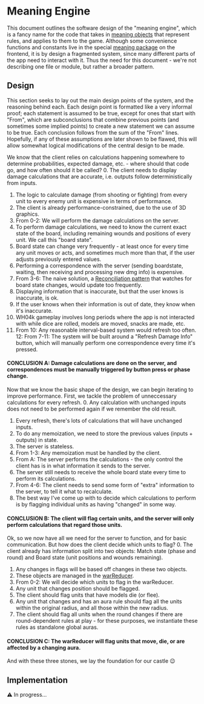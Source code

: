 # Meaning Engine
This document outlines the software design of the "meaning engine", which is a fancy name for the code that takes in [meaning objects]() that represent rules, and applies to them to the game. Although some convenience functions and constants live in the special [meaning package]() on the frontend, it is by design a fragmented system, since many different parts of the app need to interact with it. Thus the need for this document - we're not describing one file or module, but rather a broader pattern.

## Design
This section seeks to lay out the main design points of the system, and the reasoning behind each. Each design point is formatted like a very informal proof; each statement is assumed to be true, except for ones that start with "From", which are subconclusions that combine previous points (and sometimes some implied points) to create a new statement we can assume to be true. Each conclusion follows from the sum of the "From" lines. Hopefully, if any of these assumptions are later shown to be flawed, this will allow somewhat logical modifications of the central design to be made.

We know that the client relies on calculations happening somewhere to determine probabilities, expected damage, etc. - where should that code go, and how often should it be called? 
0. The client needs to display damage calculations that are accurate, i.e. outputs follow deterministically from inputs.
1. The logic to calculate damage (from shooting or fighting) from every unit to every enemy unit is expensive in terms of performance.
2. The client is already performance-constrained, due to the use of 3D graphics.
3. From 0-2: We will perform the damage calculations on the server.
4. To perform damage calculations, we need to know the current exact state of the board, including remaining wounds and positions of every unit. We call this "board state".
5. Board state can change very frequently - at least once for every time any unit moves or acts, and sometimes much more than that, if the user adjusts previously entered values. 
6. Performing a correspondence with the server (sending boardstate, waiting, then receiving and processing new dmg info) is expensive.
7. From 3-6: The naive solution, a [Reconciliation pattern](https://reactjs.org/docs/reconciliation.html) that watches for board state changes, would update too frequently.
8. Displaying information that is inaccurate, but that the user knows is inaccurate, is ok.
9. If the user knows when their information is out of date, they know when it's inaccurate.
10. WH04k gameplay involves long periods where the app is not interacted with while dice are rolled, models are moved, snacks are made, etc.
11. From 10: Any reasonable interval-based system would refresh too often.
12: From 7-11: The system will be built around a "Refresh Damage Info" button, which will manually perform one correspondence every time it's pressed.

#### CONCLUSION A: Damage calculations are done on the server, and correspondences must be manually triggered by button press or phase change.

Now that we know the basic shape of the design, we can begin iterating to improve performance. First, we tackle the problem of unneccessary calculations for every refresh.
0. Any calculation with unchanged inputs does not need to be performed again if we remember the old result. 
1. Every refresh, there's lots of calculations that will have unchanged inputs.
2. To do any memoization, we need to store the previous values (inputs + outputs) in state.
3. The server is stateless.
4. From 1-3: Any memoization must be handled by the client.
5. From A: The server performs the calculations - the only control the client has is in what information it sends to the server.
6. The server still needs to receive the whole board state every time to perform its calculations.
7. From 4-6: The client needs to send some form of "extra" information to the server, to tell it what to recalculate. 
8. The best way I've come up with to decide which calculations to perform is by flagging individual units as having "changed" in some way.

#### CONCLUSION B: The client will flag certain units, and the server will only perform calculations that regard those units. 

Ok, so we now have all we need for the server to function, and for basic communication. But how does the client decide which units to flag?
0. The client already has information split into two objects: Match state (phase and round) and Board state (unit positions and wounds remaining). 
1. Any changes in flags will be based off changes in these two objects.
2. These objects are managed in the [warReducer](https://github.com/robbwdoering/bellum.ai/blob/master/react-ui/src/war/reducer.js).
3. From 0-2: We will decide which units to flag in the warReducer. 
4. Any unit that changes position should be flagged.
5. The client should flag units that have models die (or flee).
6. Any unit that changes and has an aura rule should flag all the units within the original radius, and all those within the new radius.
7. The client should flag all units when the round changes if there are round-dependent rules at play - for these purposes, we instantiate these rules as standalone global auras.

#### CONCLUSION C: The warReducer will flag units that move, die, or are affected by a changing aura.

And with these three stones, we lay the foundation for our castle :wink:

## Implementation
:warning: In progress...